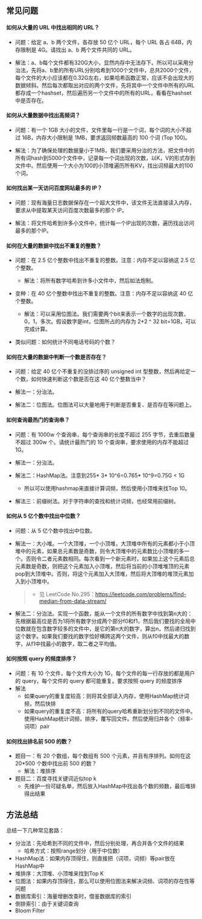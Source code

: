 ## 常见问题

#### 如何从大量的 URL 中找出相同的 URL？

- 问题：给定 a、b 两个文件，各存放 50 亿个 URL，每个 URL 各占 64B，内存限制是 4G。请找出 a、b 两个文件共同的 URL。

- 解法：a、b每个文件都有320G大小，显然内存中无法存下。所以可以采用分治法，先将a、b里的所有URL分别哈希到1000个文件中，总共2000个文件，每个文件的大小应该都在0.32G左右，如果哈希函数正常，应该不会出现大的数据倾斜。然后每次都取出对应的两个文件，先将其中一个文件中所有的URL都存成一个hashset，然后遍历另一个文件中的所有的URL，看看在hashset中是否存在。

#### 如何从大量数据中找出高频词？

- 问题：有一个 1GB 大小的文件，文件里每一行是一个词，每个词的大小不超过 16B，内存大小限制是 1MB，要求返回频数最高的 100 个词 (Top 100)。

- 解法：为了确保处理的数据量小于1MB，我们要采用分治的方法，把文件中的所有词hash到5000个文件中，记录每一个词出现的次数，以K，V的形式存到文件中。然后使用一个大小为100的小顶堆遍历所有KV，找出词频最大的100个词。

#### 如何找出某一天访问百度网站最多的 IP？

- 问题：现有海量日志数据保存在一个超大文件中，该文件无法直接读入内存，要求从中提取某天访问百度次数最多的那个 IP。

- 解法：将文件哈希到许多小文件中，统计每一个IP出现的次数，遍历找出访问最多的那个IP。

#### 如何在大量的数据中找出不重复的整数？

- 问题：在 2.5 亿个整数中找出不重复的整数。注意：内存不足以容纳这 2.5 亿个整数。
  - 解法：将所有数字哈希到许多小文件中，然后如法炮制。

- 变种：在 40 亿个整数中找出不重复的整数。注意：内存不足以容纳这 40 亿个整数。
  - 解法：可以采用位图法。我们需要两个bit来表示一个数字的出现次数，0，1，多次。假设数字是int，位图所占的内存为 2*2 ^ 32  bit=1GB，可以完成计算。

- 类似问题：如何统计不同电话号码的个数？

#### 如何在大量的数据中判断一个数是否存在？

- 问题：给定 40 亿个不重复的没排过序的 unsigned int 型整数，然后再给定一个数，如何快速判断这个数是否在这 40 亿个整数当中？

- 解法一：分治法。

- 解法二：位图法。位图法可以大量地用于判断是否重复、是否存在等问题上。

#### 如何查询最热门的查询串？

- 问题：有 1000w 个查询串，每个查询串的长度不超过 255 字节，去重后数量不超过 300w 个。请统计最热门的 10 个查询串，要求使用的内存不能超过 1G。

- 解法一：分治法。

- 解法二：HashMap法。注意到255* 3* 10^6=0.765* 10^9=0.75G < 1G
  - 所以可以使用hashmap来直接计算词频，然后使用小顶堆来找Top 10。

- 解法三：前缀树法。对于字符串的查找和统计词频，也经常用前缀树。

#### 如何从 5 亿个数中找出中位数？

- 问题：从 5 亿个数中找出中位数。

- 解法一：大小堆。一个大顶堆，一个小顶堆，大顶堆中所有的元素都小于小顶堆中的元素，如果总元素数是奇数，则令大顶堆中的元素数比小顶堆的多一个。否则令二者元素数相同。每次看到一个新元素时，如果加上这个元素后总元素数是奇数，则把这个元素加入小顶堆，然后将当前的小顶堆堆顶的元素pop到大顶堆中。否则，将这个元素加入大顶堆，然后将大顶堆的堆顶元素加入到小顶堆中。

  > - 见 LeetCode No.295：https://leetcode.com/problems/find-median-from-data-stream/

- 解法二：分治法。实现一个函数，能从一个文件的所有数字中找到第n大的：先根据最高位是否为1将所有数字分成两个部分f0和f1，然后我们要找的全局中位数就在包含数字较多的文件中，是它的第n大的数字，算出n，然后递归找到这个数字。如果我们要找的数字恰好横跨这两个文件，则从f0中找最大的数字，从f1中找最小的数字，取二者之平均值。

#### 如何按照 query 的频度排序？

- 问题：有 10 个文件，每个文件大小为 1G，每个文件的每一行存放的都是用户的 query，每个文件的 query 都可能重复。要求按照 query 的频度排序
- 解法
  - 如果query的重复度较高：则将其全部读入内存，使用HashMap统计词频，然后快排
  - 如果query的重复度不高：将所有的query哈希重新划分到不同的文件中。使用HashMap统计词频，排序，覆写回文件。然后使用归并各个（频率-词项）pair

#### 如何找出排名前 500 的数？

- 题目一：有 20 个数组，每个数组有 500 个元素，并且有序排列。如何在这 20*500 个数中找出前 500 的数？
  - 解法：堆排序
- 题目二：百度寻找关键词近似top k
  - 先维护一份可疑名单，然后放入HashMap中找出各个数的频数，最后堆排得出结果



## 方法总结

总结一下几种常见套路：

- 分治法：先哈希到不同的文件中，然后分别处理，再合并各个文件的结果
  - 哈希方式：按照range划分（用于中位数）
- HashMap法：如果内存顶得住，则直接把（词项，词频）等pair放在HashMap中
- 堆排序：大顶堆、小顶堆来找到Top K
- 位图法：如果内存顶得住，那么可以使用位图法来解决词频、词项的存在性等问题
- 数据库索引：海量增删改查时，借鉴数据库的索引
- 倒排索引：由于关键词查询
- Bloom Filter

















